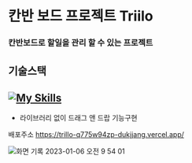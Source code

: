 <h1> 칸반 보드 프로젝트 Triilo</h1>

<h3>칸반보드로 할일을 관리 할 수 있는 프로젝트</h3>

기술스택
---
[![My Skills](https://skillicons.dev/icons?i=typescript,html,css,tailwindcss,react)](https://skillicons.dev)
---

- 라이브러리 없이 드래그 앤 드랍 기능구현



배포주소 https://trillo-q775w94zp-dukjjang.vercel.app/

![화면 기록 2023-01-06 오전 9 54 01](https://user-images.githubusercontent.com/102455275/210908312-7e68ce3d-5375-4a03-8d0c-84acda1391fd.gif)
